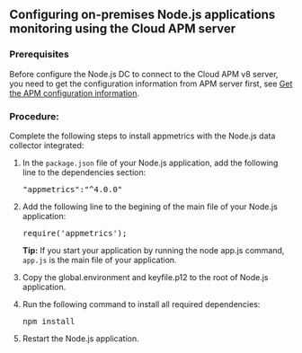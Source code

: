 ## Configuring on-premises Node.js applications monitoring using the Cloud APM server

### Prerequisites
Before configure the Node.js DC to connect to the Cloud APM v8 server, you need to get the configuration information from APM server first, see [Get the APM configuration information](nodejs_dc_apm_configure.md).

### Procedure:
Complete the following steps to install appmetrics with the Node.js data collector integrated:

1. In the `package.json` file of your Node.js application, add the following line to the dependencies section:
    <pre>"appmetrics":"^4.0.0"</pre>
    
2. Add the following line to the begining of the main file of your Node.js application:
    <pre>require('appmetrics');</pre>
    
    **Tip:** If you start your application by running the node app.js command, `app.js` is the main file of your application.

3. Copy the global.environment and keyfile.p12 to the root of Node.js application.

4. Run the following command to install all required dependencies:
    <pre>npm install</pre>

5. Restart the Node.js application.
